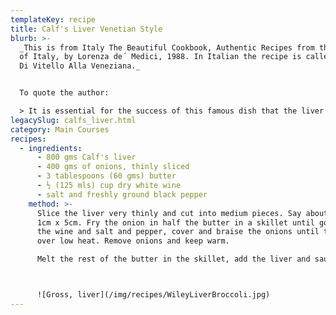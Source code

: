```yaml
---
templateKey: recipe
title: Calf's Liver Venetian Style
blurb: >-
  _This is from Italy The Beautiful Cookbook, Authentic Recipes from the Regions
  of Italy, by Lorenza de´ Medici, 1988. In Italian the recipe is called Fegato
  Di Vitello Alla Veneziana._


  To quote the author:

  > It is essential for the success of this famous dish that the liver be tender and that it be cooked very briefly over very high heat, so that it doesn't become hard and dry. It is best to cook the onions separately and to add them at the last moment.
legacySlug: calfs_liver.html
category: Main Courses
recipes:
  - ingredients:
      - 800 gms Calf's liver
      - 400 gms of onions, thinly sliced
      - 3 tablespoons (60 gms) butter
      - ½ (125 mls) cup dry white wine
      - salt and freshly ground black pepper
    method: >-
      Slice the liver very thinly and cut into medium pieces. Say about 1cm x
      1cm x 5cm. Fry the onion in half the butter in a skillet until golden. Add
      the wine and salt and pepper, cover and braise the onions until tender
      over low heat. Remove onions and keep warm.

      Melt the rest of the butter in the skillet, add the liver and sauté over high heat until just cooked through. Add salt to taste, then mix in the onions. Serve immediately, garnished with chopped flat-leaf parsley if desired.



      ![Gross, liver](/img/recipes/WileyLiverBroccoli.jpg)
---
```

